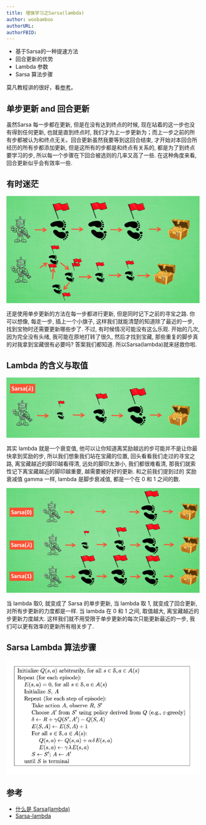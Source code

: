 ```yaml
---
title: 增强学习之Sarsa(lambda)
author: woobamboo
authorURL:
authorFBID:
---
```


+ 基于Sarsa的一种提速方法
+ 回合更新的优势
+ Lambda 参数
+ Sarsa 算法步骤

<!--truncate-->
莫凡教程讲的很好，看[参考](https://morvanzhou.github.io/tutorials/machine-learning/reinforcement-learning/3-3-A-sarsa-lambda/)。

## 单步更新 and 回合更新

虽然Sarsa 每一步都在更新, 但是在没有达到终点的时候, 现在站着的这一步也没有得到任何更新, 也就是直到终点时, 我们才为上一步更新为；而上一步之前的所有步都被认为和终点无关。回合更新虽然我要等到这回合结束, 才开始对本回合所经历的所有步都添加更新, 但是这所有的步都是和终点有关系的, 都是为了到终点要学习的步, 所以每一个步骤在下回合被选则的几率又高了一些. 在这种角度来看, 回合更新似乎会有效率一些.

## 有时迷茫

![](assets/2018-04/04-17-03.png)

 还是使用单步更新的方法在每一步都进行更新, 但是同时记下之前的寻宝之路. 你可以想像, 每走一步, 插上一个小旗子, 这样我们就能清楚的知道除了最近的一步, 找到宝物时还需要更新哪些步了. 不过, 有时候情况可能没有这么乐观. 开始的几次, 因为完全没有头绪, 我可能在原地打转了很久, 然后才找到宝藏, 那些重复的脚步真的对我拿到宝藏很有必要吗? 答案我们都知道. 所以Sarsa(lambda)就来拯救你啦.

## Lambda 的含义与取值

![Lambda的含义](assets/2018-04/04-17-04.png)

其实 lambda 就是一个衰变值, 他可以让你知道离奖励越远的步可能并不是让你最快拿到奖励的步, 所以我们想象我们站在宝藏的位置, 回头看看我们走过的寻宝之路, 离宝藏越近的脚印越看得清, 远处的脚印太渺小, 我们都很难看清, 那我们就索性记下离宝藏越近的脚印越重要, 越需要被好好的更新. 和之前我们提到过的 奖励衰减值 gamma 一样, lambda 是脚步衰减值, 都是一个在 0 和 1 之间的数.

![Lambda的取值](assets/2018-04/04-17-05.png)

当 lambda 取0, 就变成了 Sarsa 的单步更新, 当 lambda 取 1, 就变成了回合更新, 对所有步更新的力度都是一样. 当 lambda 在 0 和 1 之间, 取值越大, 离宝藏越近的步更新力度越大. 这样我们就不用受限于单步更新的每次只能更新最近的一步, 我们可以更有效率的更新所有相关步了.

## Sarsa Lambda 算法步骤

![Sarsa 算法步骤](assets/2018-04/04-17-06.png)

## 参考

+ [什么是 Sarsa(lambda)](https://morvanzhou.github.io/tutorials/machine-learning/reinforcement-learning/3-3-A-sarsa-lambda/)
+ [Sarsa-lambda](https://morvanzhou.github.io/tutorials/machine-learning/reinforcement-learning/3-3-tabular-sarsa-lambda/)
